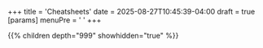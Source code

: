 +++
title = 'Cheatsheets'
date = 2025-08-27T10:45:39-04:00
draft = true
[params]
  menuPre = '<i class="fa-solid fa-keyboard"></i> '
+++

{{% children depth="999" showhidden="true" %}}
